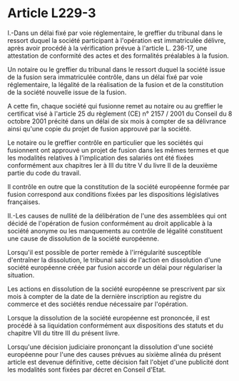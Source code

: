 # Article L229-3

I.-Dans un délai fixé par voie réglementaire, le greffier du tribunal dans le ressort duquel la société participant à l'opération est immatriculée délivre, après avoir procédé à la vérification prévue à l'article L. 236-17, une attestation de conformité des actes et des formalités préalables à la fusion.

Un notaire ou le greffier du tribunal dans le ressort duquel la société issue de la fusion sera immatriculée contrôle, dans un délai fixé par voie réglementaire, la légalité de la réalisation de la fusion et de la constitution de la société nouvelle issue de la fusion.

A cette fin, chaque société qui fusionne remet au notaire ou au greffier le certificat visé à l'article 25 du règlement (CE) n° 2157 / 2001 du Conseil du 8 octobre 2001 précité dans un délai de six mois à compter de sa délivrance ainsi qu'une copie du projet de fusion approuvé par la société.

Le notaire ou le greffier contrôle en particulier que les sociétés qui fusionnent ont approuvé un projet de fusion dans les mêmes termes et que les modalités relatives à l'implication des salariés ont été fixées conformément aux chapitres Ier à III du titre V du livre II de la deuxième partie du code du travail.

Il contrôle en outre que la constitution de la société européenne formée par fusion correspond aux conditions fixées par les dispositions législatives françaises.

II.-Les causes de nullité de la délibération de l'une des assemblées qui ont décidé de l'opération de fusion conformément au droit applicable à la société anonyme ou les manquements au contrôle de légalité constituent une cause de dissolution de la société européenne.

Lorsqu'il est possible de porter remède à l'irrégularité susceptible d'entraîner la dissolution, le tribunal saisi de l'action en dissolution d'une société européenne créée par fusion accorde un délai pour régulariser la situation.

Les actions en dissolution de la société européenne se prescrivent par six mois à compter de la date de la dernière inscription au registre du commerce et des sociétés rendue nécessaire par l'opération.

Lorsque la dissolution de la société européenne est prononcée, il est procédé à sa liquidation conformément aux dispositions des statuts et du chapitre VII du titre III du présent livre.

Lorsqu'une décision judiciaire prononçant la dissolution d'une société européenne pour l'une des causes prévues au sixième alinéa du présent article est devenue définitive, cette décision fait l'objet d'une publicité dont les modalités sont fixées par décret en Conseil d'Etat.
